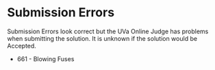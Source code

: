 Submission Errors
=================
Submission Errors look correct but the UVa Online Judge has problems when submitting the solution. It is unknown if the solution would be Accepted.

* 661 - Blowing Fuses
